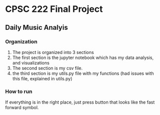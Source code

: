 # CPSC 222 Final Project
## Daily Music Analyis

### Organization
1. The project is organized into 3 sections
  1. The first section is the jupyter notebook which has my data analysis, and visualizations
  2. The second section is my csv file.
  3. the third section is my utils.py file with my functions (had issues with this file, explained in utils.py)

### How to run
If everything is in the right place, just press button that looks like the fast forward symbol.
